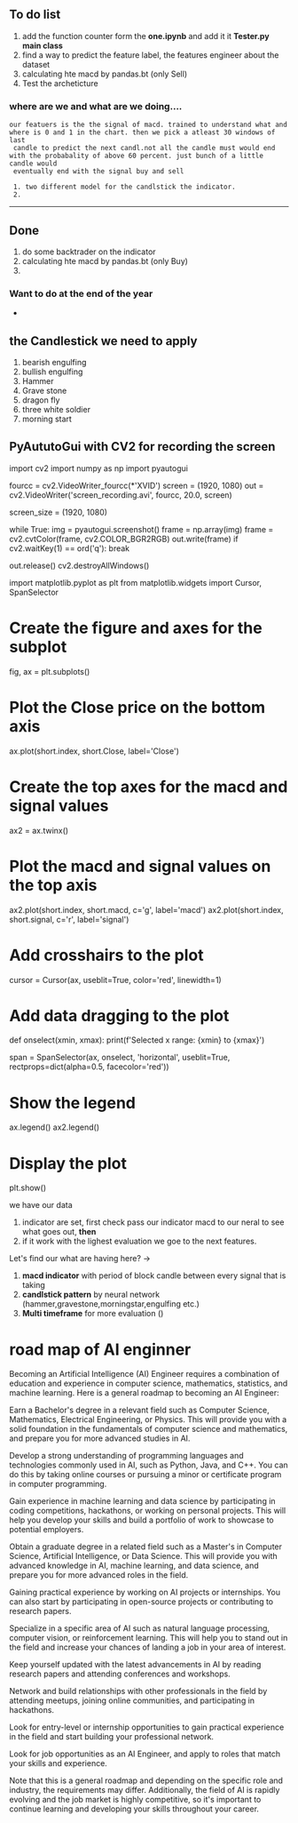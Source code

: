 

## To do list
1. add the function counter form the __one.ipynb__ and add it it __Tester.py main class__
2. find a way to predict the feature label, the features engineer about the dataset
3. calculating hte macd by pandas.bt (only Sell)
4. Test the archeticture



### where are we and what are we doing....
    our featuers is the the signal of macd. trained to understand what and where is 0 and 1 in the chart. then we pick a atleast 30 windows of last
     candle to predict the next candl.not all the candle must would end with the probabality of above 60 percent. just bunch of a little  candle would
     eventually end with the signal buy and sell

     1. two different model for the candlstick the indicator.
     2. 



----
## Done
1. do some backtrader on the indicator
2. calculating hte macd by pandas.bt (only Buy)
3. 
 

###  Want to do at the end of the year

- 


## the Candlestick we need to apply
1. bearish engulfing
2. bullish engulfing
3. Hammer
4. Grave stone
5. dragon fly
6. three white soldier
7. morning start


## PyAututoGui with CV2 for recording the screen
import cv2
import numpy as np
import pyautogui

fourcc = cv2.VideoWriter_fourcc(*'XVID')
screen = (1920, 1080)
out = cv2.VideoWriter('screen_recording.avi', fourcc, 20.0, screen)

screen_size = (1920, 1080)

while True:
    img = pyautogui.screenshot()
    frame = np.array(img)
    frame = cv2.cvtColor(frame, cv2.COLOR_BGR2RGB)
    out.write(frame)
    if cv2.waitKey(1) == ord('q'):
        break

out.release()
cv2.destroyAllWindows()



import matplotlib.pyplot as plt
from matplotlib.widgets import Cursor, SpanSelector

# Create the figure and axes for the subplot
fig, ax = plt.subplots()

# Plot the Close price on the bottom axis
ax.plot(short.index, short.Close, label='Close')

# Create the top axes for the macd and signal values
ax2 = ax.twinx()

# Plot the macd and signal values on the top axis
ax2.plot(short.index, short.macd, c='g', label='macd')
ax2.plot(short.index, short.signal, c='r', label='signal')

# Add crosshairs to the plot
cursor = Cursor(ax, useblit=True, color='red', linewidth=1)

# Add data dragging to the plot
def onselect(xmin, xmax):
    print(f'Selected x range: {xmin} to {xmax}')

span = SpanSelector(ax, onselect, 'horizontal', useblit=True, rectprops=dict(alpha=0.5, facecolor='red'))

# Show the legend
ax.legend()
ax2.legend()

# Display the plot
plt.show()


we have our data
1. indicator are set, first check pass our indicator macd to our neral to see what goes out,
    __then__
2. if it work with the lighest evaluation we goe to the next features.

Let's find our what are having here? ->
1. __macd indicator__ with period of block candle between every signal that is taking
2. __candlstick pattern__ by neural network (hammer,gravestone,morningstar,engulfing etc.)
3. __Multi timeframe__ for more evaluation ()








# road map of AI enginner
Becoming an Artificial Intelligence (AI) Engineer requires a combination of education and experience in computer science, mathematics, statistics, and machine learning. Here is a general roadmap to becoming an AI Engineer:

Earn a Bachelor's degree in a relevant field such as Computer Science, Mathematics, Electrical Engineering, or Physics. This will provide you with a solid foundation in the fundamentals of computer science and mathematics, and prepare you for more advanced studies in AI.

Develop a strong understanding of programming languages and technologies commonly used in AI, such as Python, Java, and C++. You can do this by taking online courses or pursuing a minor or certificate program in computer programming.

Gain experience in machine learning and data science by participating in coding competitions, hackathons, or working on personal projects. This will help you develop your skills and build a portfolio of work to showcase to potential employers.

Obtain a graduate degree in a related field such as a Master's in Computer Science, Artificial Intelligence, or Data Science. This will provide you with advanced knowledge in AI, machine learning, and data science, and prepare you for more advanced roles in the field.

Gaining practical experience by working on AI projects or internships. You can also start by participating in open-source projects or contributing to research papers.

Specialize in a specific area of AI such as natural language processing, computer vision, or reinforcement learning. This will help you to stand out in the field and increase your chances of landing a job in your area of interest.

Keep yourself updated with the latest advancements in AI by reading research papers and attending conferences and workshops.

Network and build relationships with other professionals in the field by attending meetups, joining online communities, and participating in hackathons.

Look for entry-level or internship opportunities to gain practical experience in the field and start building your professional network.

Look for job opportunities as an AI Engineer, and apply to roles that match your skills and experience.

Note that this is a general roadmap and depending on the specific role and industry, the requirements may differ. Additionally, the field of AI is rapidly evolving and the job market is highly competitive, so it's important to continue learning and developing your skills throughout your career.





